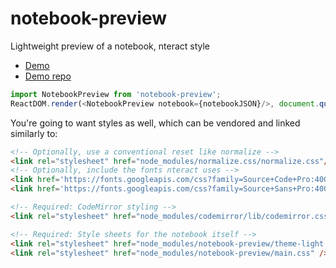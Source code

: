 # notebook-preview

Lightweight preview of a notebook, nteract style

* [Demo](https://nb.surge.sh)
* [Demo repo](https://github.com/rgbkrk/notebook-preview-demo)

```js
import NotebookPreview from 'notebook-preview';
ReactDOM.render(<NotebookPreview notebook={notebookJSON}/>, document.querySelector('nb'));
```

You're going to want styles as well, which can be vendored and linked similarly to:

```html
<!-- Optionally, use a conventional reset like normalize -->
<link rel="stylesheet" href="node_modules/normalize.css/normalize.css"/>
<!-- Optionally, include the fonts nteract uses -->
<link href='https://fonts.googleapis.com/css?family=Source+Code+Pro:400,700,300,200,500,600,900' rel='stylesheet' type='text/css'>
<link href='https://fonts.googleapis.com/css?family=Source+Sans+Pro:400,200,200italic,300,300italic,400italic,600,600italic,700,700italic,900,900italic' rel='stylesheet' type='text/css'>

<!-- Required: CodeMirror styling -->
<link rel="stylesheet" href="node_modules/codemirror/lib/codemirror.css"/>

<!-- Required: Style sheets for the notebook itself -->
<link rel="stylesheet" href="node_modules/notebook-preview/theme-light.css" />
<link rel="stylesheet" href="node_modules/notebook-preview/main.css" />
```
